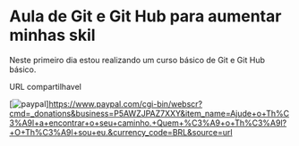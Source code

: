 # Aula de Git e Git Hub para aumentar minhas skil

Neste primeiro dia estou realizando um curso básico de Git e Git Hub básico.

URL compartilhavel

[![paypal](https://www.paypalobjects.com/pt_BR/BR/i/btn/btn_donateCC_LG.gif)]https://www.paypal.com/cgi-bin/webscr?cmd=_donations&business=P5AWZJPAZ7XXY&item_name=Ajude+o+Th%C3%A9l+a+encontrar+o+seu+caminho.+Quem+%C3%A9+o+Th%C3%A9l?+O+Th%C3%A9l+sou+eu.&currency_code=BRL&source=url
